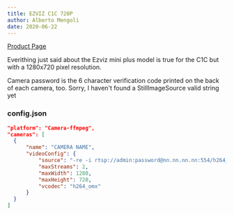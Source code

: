 ```yaml
---
title: EZVIZ C1C 720P
author: Alberto Mengoli
date: 2020-06-22
---
```

[Product Page](https://www.ezvizlife.com/uk/product/mini-plus/916)

Everithing just said about the Ezviz mini plus model is true for the C1C but with a 1280x720 pixel resolution.

Camera password is the 6 character verification code printed on the back of each camera, too. Sorry, I haven't found a StillImageSource valid string yet

### config.json

```json
"platform": "Camera-ffmpeg",
"cameras": [
  {
      "name": "CAMERA NAME",
      "videoConfig": {
          "source": "-re -i rtsp://admin:password@nn.nn.nn.nn:554/h264_stream",
          "maxStreams": 2,
          "maxWidth": 1280,
          "maxHeight": 720,
          "vcodec": "h264_omx"
      }
  }
]
```
